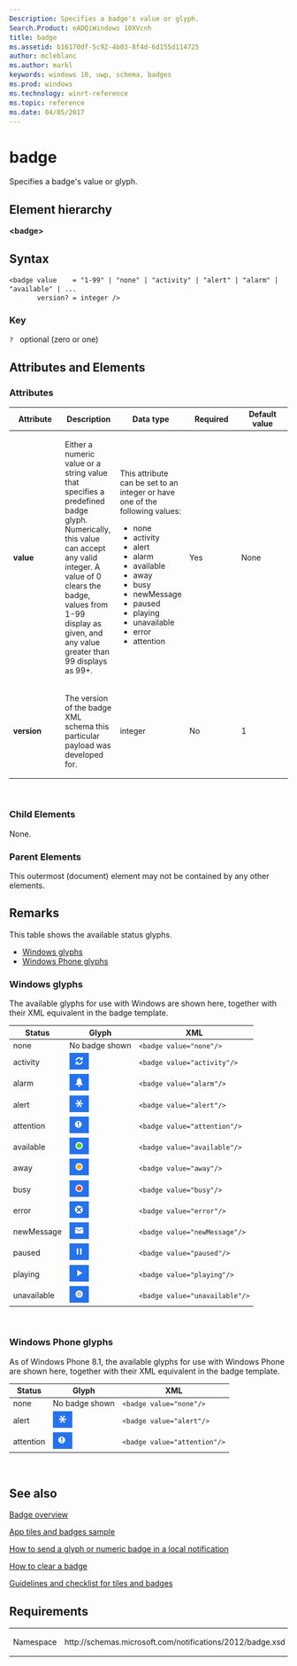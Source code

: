 ```yaml
---
Description: Specifies a badge's value or glyph.
Search.Product: eADQiWindows 10XVcnh
title: badge
ms.assetid: b16170df-5c92-4b03-8f4d-6d155d114725
author: mcleblanc
ms.author: markl
keywords: windows 10, uwp, schema, badges
ms.prod: windows
ms.technology: winrt-reference
ms.topic: reference
ms.date: 04/05/2017
---
```


# badge

Specifies a badge's value or glyph.

## Element hierarchy

**&lt;badge&gt;**

## Syntax

``` syntax
<badge value    = "1-99" | "none" | "activity" | "alert" | "alarm" | "available" | ...
       version? = integer />
```

### Key

`?`   optional (zero or one)

## Attributes and Elements


### Attributes

<table>
<colgroup>
<col width="20%" />
<col width="20%" />
<col width="20%" />
<col width="20%" />
<col width="20%" />
</colgroup>
<thead>
<tr class="header">
<th>Attribute</th>
<th>Description</th>
<th>Data type</th>
<th>Required</th>
<th>Default value</th>
</tr>
</thead>
<tbody>
<tr class="odd">
<td><strong>value</strong></td>
<td><p>Either a numeric value or a string value that specifies a predefined badge glyph. Numerically, this value can accept any valid integer. A value of 0 clears the badge, values from 1-99 display as given, and any value greater than 99 displays as 99+.</p></td>
<td><p>This attribute can be set to an integer or have one of the following values:</p>
<ul>
<li>none</li>
<li>activity</li>
<li>alert</li>
<li>alarm</li>
<li>available</li>
<li>away</li>
<li>busy</li>
<li>newMessage</li>
<li>paused</li>
<li>playing</li>
<li>unavailable</li>
<li>error</li>
<li>attention</li>
</ul></td>
<td>Yes</td>
<td>None</td>
</tr>
<tr class="even">
<td><strong>version</strong></td>
<td><p>The version of the badge XML schema this particular payload was developed for.</p></td>
<td>integer</td>
<td>No</td>
<td>1</td>
</tr>
</tbody>
</table>

 

### Child Elements

None.

### Parent Elements

This outermost (document) element may not be contained by any other elements.

## Remarks

This table shows the available status glyphs.

-   [Windows glyphs](#win-badge)
-   [Windows Phone glyphs](#phone-badge)

### Windows glyphs

The available glyphs for use with Windows are shown here, together with their XML equivalent in the badge template.

| Status      | Glyph                                                                   | XML                            |
|-------------|-------------------------------------------------------------------------|--------------------------------|
| none        | No badge shown                                                          | `<badge value="none"/>`        |
| activity    | ![the activity badge; two circling arrows](images/badge-4.png)          | `<badge value="activity"/>`    |
| alarm       | ![the alarm badge](images/badge-15.png)                                 | `<badge value="alarm"/>`       |
| alert       | ![the alert badge](images/badge-10.png)                                 | `<badge value="alert"/>`       |
| attention   | ![the attention badge; an exclamation point](images/attentionbadge.png) | `<badge value="attention"/>`   |
| available   | ![the available badge; a green dot](images/badge-11.png)                | `<badge value="available"/>`   |
| away        | ![the away badge; a yellow dot](images/badge-12.png)                    | `<badge value="away"/>`        |
| busy        | ![the busy badge; a red dot](images/badge-13.png)                       | `<badge value="busy"/>`        |
| error       | ![the error badge; an x](images/badge-9.png)                            | `<badge value="error"/>`       |
| newMessage  | ![the new mail badge; an envelope](images/badge-5.png)                  | `<badge value="newMessage"/>`  |
| paused      | ![the paused badge](images/badge-7.png)                                 | `<badge value="paused"/>`      |
| playing     | ![the playing badge](images/badge-6.png)                                | `<badge value="playing"/>`     |
| unavailable | ![the unavailable badge; a gray dot](images/badge-14.png)               | `<badge value="unavailable"/>` |

 

### Windows Phone glyphs

As of Windows Phone 8.1, the available glyphs for use with Windows Phone are shown here, together with their XML equivalent in the badge template.

| Status    | Glyph                                                                   | XML                          |
|-----------|-------------------------------------------------------------------------|------------------------------|
| none      | No badge shown                                                          | `<badge value="none"/>`      |
| alert     | ![the alert badge](images/badge-10.png)                                 | `<badge value="alert"/>`     |
| attention | ![the attention badge; an exclamation point](images/attentionbadge.png) | `<badge value="attention"/>` |

 

## See also


[Badge overview](https://msdn.microsoft.com/library/windows/apps/hh779719)

[App tiles and badges sample](http://go.microsoft.com/fwlink/p/?linkid=231469)

[How to send a glyph or numeric badge in a local notification](https://msdn.microsoft.com/library/windows/apps/hh700418)

[How to clear a badge](https://msdn.microsoft.com/library/windows/apps/hh700418)

[Guidelines and checklist for tiles and badges](https://msdn.microsoft.com/library/windows/apps/hh465403)

## Requirements

<table>
<colgroup>
<col width="50%" />
<col width="50%" />
</colgroup>
<tbody>
<tr class="odd">
<td><p>Namespace</p></td>
<td><p>http://schemas.microsoft.com/notifications/2012/badge.xsd</p></td>
</tr>
</tbody>
</table>

 

 



